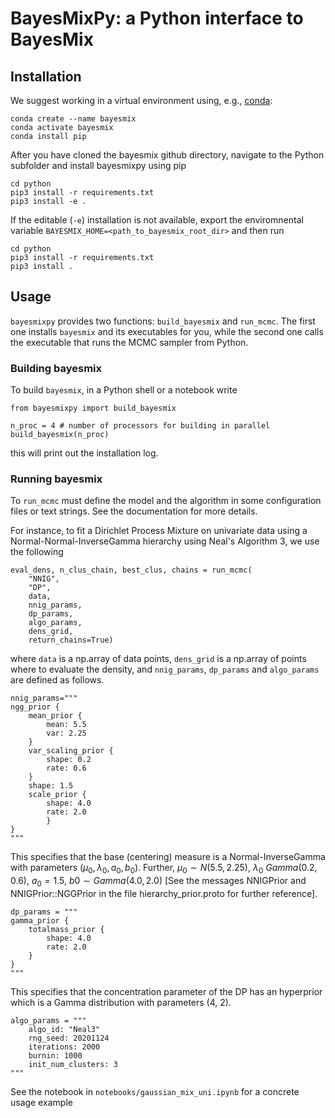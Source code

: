 # BayesMixPy: a Python interface to BayesMix

## Installation

We suggest working in a virtual environment using, e.g., [conda](https://docs.conda.io/projects/miniconda/en/latest/):
```
conda create --name bayesmix
conda activate bayesmix
conda install pip
```

After you have cloned the bayesmix github directory, navigate to the Python subfolder and install bayesmixpy using pip

```
cd python
pip3 install -r requirements.txt
pip3 install -e .
```

If the editable (`-e`) installation is not available, export the enviromnental variable `BAYESMIX_HOME=<path_to_bayesmix_root_dir>` and then run

```
cd python
pip3 install -r requirements.txt
pip3 install .
```

## Usage

`bayesmixpy` provides two functions: `build_bayesmix` and `run_mcmc`. The first one
installs `bayesmix` and its executables for you, while the second one calls the
executable that runs the MCMC sampler from Python.

### Building bayesmix

To build `bayesmix`, in a Python shell or a notebook write

```
from bayesmixpy import build_bayesmix

n_proc = 4 # number of processors for building in parallel
build_bayesmix(n_proc)
```

this will print out the installation log.

### Running bayesmix

To `run_mcmc` must define the model and the algorithm in some configuration files or
text strings. See the documentation for more details.

For instance, to fit a Dirichlet Process Mixture on univariate data using a Normal-Normal-InverseGamma hierarchy using Neal's Algorithm 3, we use the following

```
eval_dens, n_clus_chain, best_clus, chains = run_mcmc(
    "NNIG",
    "DP",
    data,
    nnig_params,
    dp_params,
    algo_params,
    dens_grid,
    return_chains=True)
```

where `data` is a np.array of data points, `dens_grid` is a np.array of points where to evaluate the density, and `nnig_params`, `dp_params` and `algo_params` are defined as follows.

```
nnig_params="""
ngg_prior {
    mean_prior {
        mean: 5.5
        var: 2.25
    }
    var_scaling_prior {
        shape: 0.2
        rate: 0.6
    }
    shape: 1.5
    scale_prior {
        shape: 4.0
        rate: 2.0
        }
}
"""
```

This specifies that the base (centering) measure is a Normal-InverseGamma with parameters $(\mu_0, \lambda_0, a_0, b_0)$. Further, $\mu_0 \sim N(5.5, 2.25)$, $\lambda_0 ~ Gamma(0.2, 0.6)$, $a_0 = 1.5$, $b0 \sim Gamma(4.0, 2.0)$ [See the messages NNIGPrior and NNIGPrior::NGGPrior in the file hierarchy_prior.proto for further reference].

```
dp_params = """
gamma_prior {
    totalmass_prior {
        shape: 4.0
        rate: 2.0
    }
}
"""
```

This specifies that the concentration parameter of the DP has an hyperprior which is a Gamma distribution with parameters (4, 2).

```
algo_params = """
    algo_id: "Neal3"
    rng_seed: 20201124
    iterations: 2000
    burnin: 1000
    init_num_clusters: 3
"""
```

See the notebook in `notebooks/gaussian_mix_uni.ipynb` for a concrete usage example
